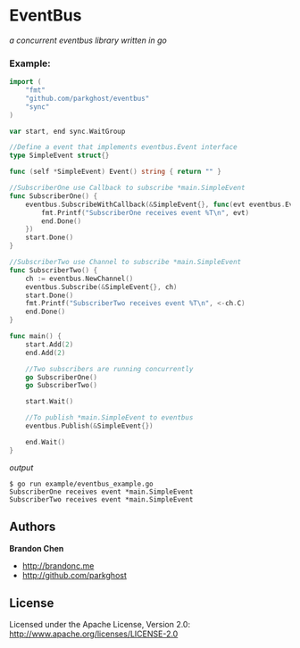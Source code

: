 EventBus
=======

*a concurrent eventbus library written in go*

### Example:

```go
import (
	"fmt"
	"github.com/parkghost/eventbus"
	"sync"
)

var start, end sync.WaitGroup

//Define a event that implements eventbus.Event interface
type SimpleEvent struct{}

func (self *SimpleEvent) Event() string { return "" }

//SubscriberOne use Callback to subscribe *main.SimpleEvent 
func SubscriberOne() {
	eventbus.SubscribeWithCallback(&SimpleEvent{}, func(evt eventbus.Event) {
		fmt.Printf("SubscriberOne receives event %T\n", evt)
		end.Done()
	})
	start.Done()
}

//SubscriberTwo use Channel to subscribe *main.SimpleEvent 
func SubscriberTwo() {
	ch := eventbus.NewChannel()
	eventbus.Subscribe(&SimpleEvent{}, ch)
	start.Done()
	fmt.Printf("SubscriberTwo receives event %T\n", <-ch.C)
	end.Done()
}

func main() {
	start.Add(2)
	end.Add(2)

	//Two subscribers are running concurrently
	go SubscriberOne()
	go SubscriberTwo()

	start.Wait()

	//To publish *main.SimpleEvent to eventbus
	eventbus.Publish(&SimpleEvent{})

	end.Wait()
}
```

*output*
	
	$ go run example/eventbus_example.go
	SubscriberOne receives event *main.SimpleEvent
	SubscriberTwo receives event *main.SimpleEvent

Authors
-------

**Brandon Chen**

+ http://brandonc.me
+ http://github.com/parkghost


License
---------------------

Licensed under the Apache License, Version 2.0: http://www.apache.org/licenses/LICENSE-2.0